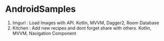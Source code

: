 # AndroidSamples

1. Imgurl : Load Images with API. Kotlin, MVVM, Dagger2, Room Database
2. Kitchen : Add new recipes and dont forget share with others. Kotlin, MVVM, Navigation Component


